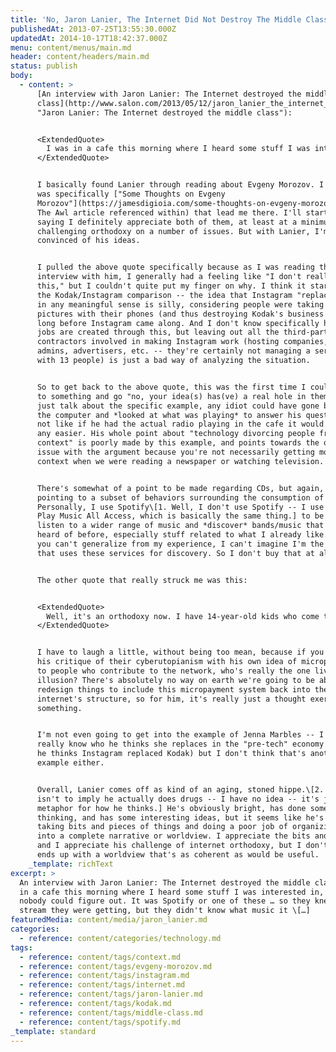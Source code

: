 ```yaml
---
title: 'No, Jaron Lanier, The Internet Did Not Destroy The Middle Class'
publishedAt: 2013-07-25T13:55:30.000Z
updatedAt: 2014-10-17T18:42:37.000Z
menu: content/menus/main.md
header: content/headers/main.md
status: publish
body:
  - content: >
      [An interview with Jaron Lanier: The Internet destroyed the middle
      class](http://www.salon.com/2013/05/12/jaron_lanier_the_internet_destroyed_the_middle_class/
      "Jaron Lanier: The Internet destroyed the middle class"):


      <ExtendedQuote>
        I was in a cafe this morning where I heard some stuff I was interested in, and nobody could figure out. It was Spotify or one of these ... so they knew what stream they were getting, but they didn't know what music it was. Then it changed to other music, and they didn't know what that was. And I tried to use one of the services that determines what music you're listening to, but it was a noisy place and that didn't work. So what's supposed to be an open information system serves to obscure the source of the musician. It serves as a closed information system. It actually loses the information.
      </ExtendedQuote>


      I basically found Lanier through reading about Evgeny Morozov. I think it
      was specifically ["Some Thoughts on Evgeny
      Morozov"](https://jamesdigioia.com/some-thoughts-on-evgeny-morozov/) (and
      The Awl article referenced within) that lead me there. I'll start by
      saying I definitely appreciate both of them, at least at a minimum for
      challenging orthodoxy on a number of issues. But with Lanier, I'm far less
      convinced of his ideas.


      I pulled the above quote specifically because as I was reading the
      interview with him, I generally had a feeling like "I don't really buy
      this," but I couldn't quite put my finger on why. I think it starts with
      the Kodak/Instagram comparison -- the idea that Instagram "replaced" Kodak
      in any meaningful sense is silly, considering people were taking digital
      pictures with their phones (and thus destroying Kodak's business model)
      long before Instagram came along. And I don't know specifically how many
      jobs are created through this, but leaving out all the third-party
      contractors involved in making Instagram work (hosting companies, system
      admins, advertisers, etc. -- they're certainly not managing a server farm
      with 13 people) is just a bad way of analyzing the situation.


      So to get back to the above quote, this was the first time I could point
      to something and go "no, your idea(s) has(ve) a real hole in them." If we
      just talk about the specific example, any idiot could have gone back to
      the computer and *looked at what was playing* to answer his question. It's
      not like if he had the actual radio playing in the cafe it would've been
      any easier. His whole point about "technology divorcing people from
      context" is poorly made by this example, and points towards the overall
      issue with the argument because you're not necessarily getting more/better
      context when we were reading a newspaper or watching television.


      There's somewhat of a point to be made regarding CDs, but again, he's only
      pointing to a subset of behaviors surrounding the consumption of music.
      Personally, I use Spotify\[1. Well, I don't use Spotify -- I use Google
      Play Music All Access, which is basically the same thing.] to be able to
      listen to a wider range of music and *discover* bands/music that I haven't
      heard of before, especially stuff related to what I already like. While
      you can't generalize from my experience, I can't imagine I'm the only one
      that uses these services for discovery. So I don't buy that at all.


      The other quote that really struck me was this:


      <ExtendedQuote>
        Well, it's an orthodoxy now. I have 14-year-old kids who come to my talks who say, "But isn't open source software the best thing in life? Isn't it the future?" It's a perfect thought system. It reminds me of communists I knew when growing up or Ayn Rand libertarians. It's one of these things where you have a simplistic model that suggests this perfect society so you just believe in it totally. These perfect societies don't work. We've already seen hyper-communism come to tears. And hyper-capitalism come to tears. And I just don't want to have to see that for cyber-hacker culture. We should have learned that these perfect simple systems are illusions.
      </ExtendedQuote>


      I have to laugh a little, without being too mean, because if you contrast
      his critique of their cyberutopianism with his own idea of micropayments
      to people who contribute to the network, who's really the one living the
      illusion? There's absolutely no way on earth we're going to be able to
      redesign things to include this micropayment system back into the
      internet's structure, so for him, it's really just a thought exercise, or
      something.


      I'm not even going to get into the example of Jenna Marbles -- I don't
      really know who he thinks she replaces in the "pre-tech" economy (the way
      he thinks Instagram replaced Kodak) but I don't think that's another
      example either.


      Overall, Lanier comes off as kind of an aging, stoned hippe.\[2. This
      isn't to imply he actually does drugs -- I have no idea -- it's just a
      metaphor for how he thinks.] He's obviously bright, has done some
      thinking, and has some interesting ideas, but it seems like he's just
      taking bits and pieces of things and doing a poor job of organizing them
      into a complete narrative or worldview. I appreciate the bits and pieces,
      and I appreciate his challenge of internet orthodoxy, but I don't think he
      ends up with a worldview that's as coherent as would be useful.
    _template: richText
excerpt: >
  An interview with Jaron Lanier: The Internet destroyed the middle class: I was
  in a cafe this morning where I heard some stuff I was interested in, and
  nobody could figure out. It was Spotify or one of these … so they knew what
  stream they were getting, but they didn't know what music it \[…]
featuredMedia: content/media/jaron_lanier.md
categories:
  - reference: content/categories/technology.md
tags:
  - reference: content/tags/context.md
  - reference: content/tags/evgeny-morozov.md
  - reference: content/tags/instagram.md
  - reference: content/tags/internet.md
  - reference: content/tags/jaron-lanier.md
  - reference: content/tags/kodak.md
  - reference: content/tags/middle-class.md
  - reference: content/tags/spotify.md
_template: standard
---
```



